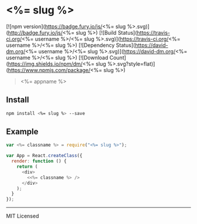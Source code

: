 # <%= slug %>

[![npm version](https://badge.fury.io/js/<%= slug %>.svg)](http://badge.fury.io/js/<%= slug %>)
[![Build Status](https://travis-ci.org/<%= username %>/<%= slug %>.svg)](https://travis-ci.org/<%= username %>/<%= slug %>)
[![Dependency Status](https://david-dm.org/<%= username %>/<%= slug %>.svg)](https://david-dm.org/<%= username %>/<%= slug %>)
[![Download Count](https://img.shields.io/npm/dm/<%= slug %>.svg?style=flat)](https://www.npmjs.com/package/<%= slug %>)

> <%= appname %>

## Install

```bash
npm install <%= slug %> --save
```

## Example

```javascript
var <%= classname %> = require("<%= slug %>");

var App = React.createClass({
  render: function () {
    return (
      <div>
        <<%= classname %> />
      </div>
    );
  }
});
```

---

MIT Licensed
